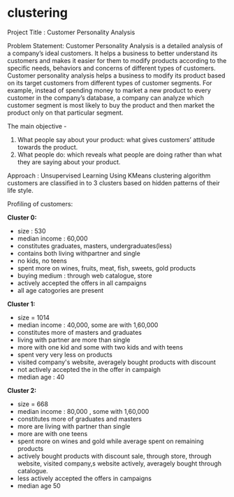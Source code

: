 # clustering

Project Title : Customer Personality Analysis

Problem Statement:
Customer Personality Analysis is a detailed analysis of a company’s ideal customers.
It helps a business to better understand its customers and makes it easier for them to
modify products according to the specific needs, behaviors and concerns of different
types of customers. Customer personality analysis helps a business to modify its
product based on its target customers from different types of customer segments. For
example, instead of spending money to market a new product to every customer in the
company’s database, a company can analyze which customer segment is most likely
to buy the product and then market the product only on that particular segment.

The main objective -
1. What people say about your product: what gives customers’ attitude towards the
product.
2. What people do: which reveals what people are doing rather than what they are
saying about your product.

Approach : Unsupervised Learning
Using KMeans clustering algorithm customers are classified in to 3 clusters based on hidden patterns of their life style.

Profiling of customers:

**Cluster 0:**

* size : 530
* median income : 60,000  
* constitutes graduates, masters, undergraduates(less)  
* contains both living withpartner and single
* no kids, no teens
* spent more on wines, fruits, meat, fish, sweets, gold products
* buying medium : through web catalogue, store
* actively accepted the offers in all campaigns
* all age catogories are present

**Cluster 1:**
* size = 1014
* median income : 40,000, some are with 1,60,000
* constitutes more of masters and graduates 
* living with partner are more than single
* more with one kid and some with two kids and with teens
* spent very very less on products
* visited company's website, averagely bought products with discount 
* not actively accepted the in the offer in campaigh
* median age : 40


**Cluster 2:**
* size = 668
* median income : 80,000 , some with 1,60,000
* constitutes more of graduates and masters
* more are living with partner than single
* more are with one teens
* spent more on wines and gold while average spent on remaining products
*  actively bought products with discount sale, through store, through website, visited company,s website actively, averagely bought through catalogue.
* less actively accepted the offers in campaigns
* median age 50

















